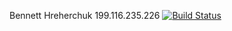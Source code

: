 Bennett Hreherchuk
199.116.235.226
[![Build Status](https://travis-ci.com/cmput401-fall2018/web-app-ci-cd-with-travis-ci-Hreherch.svg?branch=master)](https://travis-ci.com/cmput401-fall2018/web-app-ci-cd-with-travis-ci-Hreherch)
